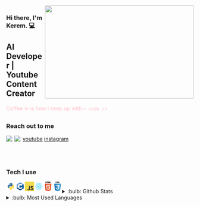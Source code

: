 <img src="https://media.giphy.com/media/qgQUggAC3Pfv687qPC/giphy.gif" align="right" width="400" height="250" style="border-radius: 2px">

### Hi there, I'm Kerem. :computer:

## AI Developer | Youtube Content Creator 

<font color="pink">Coffee :coffee: is how I keep up with `< code />`</font>

### Reach out to me

<img width="22" src="https://unpkg.com/simple-icons@v4/icons/youtube.svg" align="left" />[youtube]
<img width="22" src="https://unpkg.com/simple-icons@v4/icons/instagram.svg" align="left"/>[instagram]

<br />
<br />

### Tech I use
<img src="https://raw.githubusercontent.com/github/explore/80688e429a7d4ef2fca1e82350fe8e3517d3494d/topics/python/python.png" width="25" height="25" align="left">
<img src="https://raw.githubusercontent.com/github/explore/f3e22f0dca2be955676bc70d6214b95b13354ee8/topics/c/c.png" width="25" height="25" align="left">
<img src="https://raw.githubusercontent.com/github/explore/80688e429a7d4ef2fca1e82350fe8e3517d3494d/topics/javascript/javascript.png" width="25" height="25" align="left">
<img src="https://raw.githubusercontent.com/github/explore/80688e429a7d4ef2fca1e82350fe8e3517d3494d/topics/react/react.png" width="25" height="25" align="left">
<img src="https://raw.githubusercontent.com/github/explore/80688e429a7d4ef2fca1e82350fe8e3517d3494d/topics/html/html.png" width="25" height="25" align="left">
<img src="https://raw.githubusercontent.com/github/explore/80688e429a7d4ef2fca1e82350fe8e3517d3494d/topics/css/css.png" width="25" height="25" align="left">

<br />

<details>
<summary>:bulb: Github Stats</summary>
<img src="https://github-readme-stats.vercel.app/api?username=professorishere&theme=radical">
</details>

<details>
<summary>:bulb: Most Used Languages</summary>
<img src="https://github-readme-stats.vercel.app/api/top-langs/?username=professorishere&layout=compact">
</details>

[youtube]: https://www.youtube.com/channel/UC5nklb6SUmXUy8we9uk4vEg
[instagram]: https://www.instagram.com/keremozdilsizcik/
